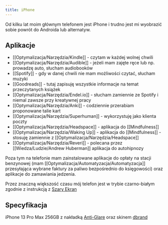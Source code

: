 ```yaml
---
title: iPhone
--- 
```


Od kilku lat moim głównym telefonem jest iPhone i trudno jest mi wyobrazić sobie powrót do Androida lub alternatyw. 

## Aplikacje
- [[Optymalizacja/Narzędzia/Kindle]] - czytam w każdej wolnej chwili
- [[Optymalizacja/Narzędzia/Audible]] - jeżeli mam zajęte ręce lub np. prowadzę auto, słucham audiobooków
- [[Spotify]] - gdy w danej chwili nie mam możliwości czytać, słucham muzyki
- [[Goodreads]] - tutaj zapisuję wszystkie informacje na temat przeczytanych książek
- [[Optymalizacja/Narzędzia/Endel.io]] - słucham zamiennie ze Spotify i niemal zawsze przy kreatywnej pracy
- [[Optymalizacja/Narzędzia/Anki]] - codziennie przerabiam proponowane talie kart
- [[Optymalizacja/Narzędzia/Superhuman]] - wykorzystuję jako klienta poczty
- [[Optymalizacja/Narzędzia/Headspace]] - aplikacja do [[Mindfulness]]
- [[Optymalizacja/Narzędzia/Waking Up]] - aplikacja do [[Mindfulness]] - stosuję zamiennie z [[Optymalizacja/Narzędzia/Headspace]]
- [[Optymalizacja/Narzędzia/Reveri]] - polecana przez [[Wiedza/Ludzie/Andrew Huberman]] aplikacja do autohipnozy

Poza tym na telefonie mam zainstalowane aplikacje do opłaty na stacji benzynowej (mam [[Optymalizacja/Automatyzacja/Automatyzacja]] przesyłająca wybrane faktury za paliwo bezpośrednio do księgowości) oraz aplikacje do zamawiania jedzenia.

Przez znaczną większość czasu mój telefon jest w trybie czarno-białym zgodnie z instrukcją z [Szary Ekran](https://szaryekran.pl)

## Specyfikacja
iPhone 13 Pro Max 256GB z nakładką [Anti-Glare](https://www.benks.com/products/anti-glare-matte-screen-protector) oraz skinem [dbrand](https://dbrand.com/)